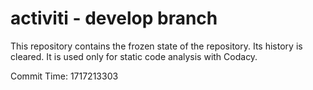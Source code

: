 # activiti - develop branch

This repository contains the frozen state of the repository.
Its history is cleared. It is used only for static code
analysis with Codacy.

Commit Time: 1717213303